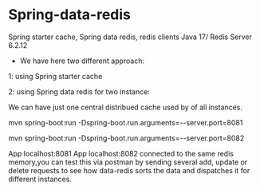 # Spring-data-redis
Spring starter cache, Spring data redis, redis clients
Java 17/ Redis Server 6.2.12

+ We have here two different approach: 

1: using Spring starter cache

2: using Spring data redis for two instance:

We can have just one central distribued cache used by of all instances.

mvn spring-boot:run -Dspring-boot.run.arguments=--server.port=8081

mvn spring-boot:run -Dspring-boot.run.arguments=--server.port=8082

App localhost:8081
App localhost:8082
connected to the same redis memory,you can test this via postman by sending several add, update or delete 
requests to see how data-redis sorts the data and dispatches it for different instances. 
